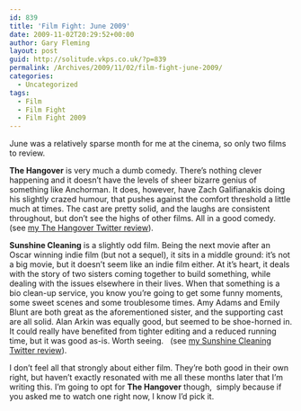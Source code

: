 ```yaml
---
id: 839
title: 'Film Fight: June 2009'
date: 2009-11-02T20:29:52+00:00
author: Gary Fleming
layout: post
guid: http://solitude.vkps.co.uk/?p=839
permalink: /Archives/2009/11/02/film-fight-june-2009/
categories:
  - Uncategorized
tags:
  - Film
  - Film Fight
  - Film Fight 2009
---
```

June was a relatively sparse month for me at the cinema, so only two films to review.

**The Hangover** is very much a dumb comedy. There&#8217;s nothing clever happening and it doesn&#8217;t have the levels of sheer bizarre genius of something like Anchorman. It does, however, have Zach Galifianakis doing his slightly crazed humour, that pushes against the comfort threshold a little much at times. The cast are pretty solid, and the laughs are consistent throughout, but don&#8217;t see the highs of other films. All in a good comedy. (see [my The Hangover Twitter review](http://twitter.com/garyfleming/status/2166812675)).

**Sunshine Cleaning** is a slightly odd film. Being the next movie after an Oscar winning indie film (but not a sequel), it sits in a middle ground: it&#8217;s not a big movie, but it doesn&#8217;t seem like an indie film either. At it&#8217;s heart, it deals with the story of two sisters coming together to build something, while dealing with the issues elsewhere in their lives. When that something is a bio clean-up service, you know you&#8217;re going to get some funny moments, some sweet scenes and some troublesome times. Amy Adams and Emily Blunt are both great as the aforementioned sister, and the supporting cast are all solid. Alan Arkin was equally good, but seemed to be shoe-horned in. It could really have benefited from tighter editing and a reduced running time, but it was good as-is. Worth seeing.   (see [my Sunshine Cleaning Twitter review](http://twitter.com/garyfleming/status/2384707624)).

I don&#8217;t feel all that strongly about either film. They&#8217;re both good in their own right, but haven&#8217;t exactly resonated with me all these months later that I&#8217;m writing this. I&#8217;m going to opt for **The Hangover** though,  simply because if you asked me to watch one right now, I know I&#8217;d pick it.